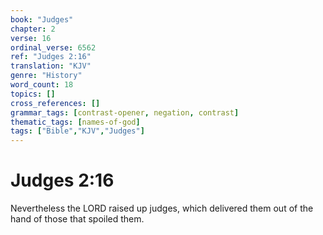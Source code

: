 ```yaml
---
book: "Judges"
chapter: 2
verse: 16
ordinal_verse: 6562
ref: "Judges 2:16"
translation: "KJV"
genre: "History"
word_count: 18
topics: []
cross_references: []
grammar_tags: [contrast-opener, negation, contrast]
thematic_tags: [names-of-god]
tags: ["Bible","KJV","Judges"]
---
```


# Judges 2:16

Nevertheless the LORD raised up judges, which delivered them out of the hand of those that spoiled them.
